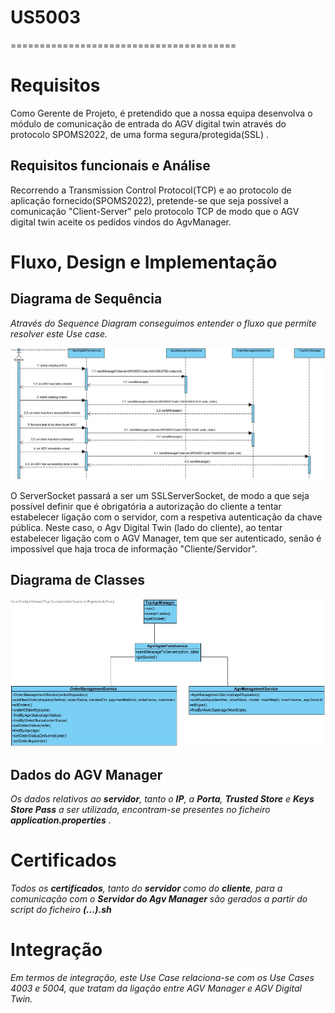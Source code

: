 # US5003
=======================================

#  Requisitos

Como Gerente de Projeto, é pretendido que a nossa equipa desenvolva o módulo de comunicação de entrada do AGV digital twin através do protocolo SPOMS2022, de uma forma segura/protegida(SSL) .

## Requisitos funcionais e Análise

Recorrendo a Transmission Control Protocol(TCP) e ao protocolo de aplicação fornecido(SPOMS2022), pretende-se que seja possível a comunicação "Client-Server" pelo protocolo TCP de modo que o AGV digital twin aceite os pedidos vindos do AgvManager. 

#  Fluxo,  Design e Implementação

##  Diagrama de Sequência

*Através do Sequence Diagram conseguimos entender o fluxo que permite resolver este Use case.*

![US5003-SD](US5003_SD.jpg)

O ServerSocket passará a ser um SSLServerSocket, de modo a que seja possível definir que é obrigatória a autorização do cliente a tentar estabelecer ligação com o servidor, com a respetiva autenticação da chave pública. Neste caso, o Agv Digital Twin (lado do cliente), ao tentar estabelecer ligação com o AGV Manager, tem que ser autenticado, senão é impossível que haja troca de informação "Cliente/Servidor".

##  Diagrama de Classes

![US5003-CD](US5003_CD.jpg)

## Dados do AGV Manager

*Os dados relativos ao **servidor**, tanto o **IP**, a **Porta**, **Trusted Store** e **Keys Store Pass** a ser utilizada, encontram-se presentes no ficheiro ***application.properties*** .*

#  Certificados

*Todos os **certificados**, tanto do **servidor** como do **cliente**, para a comunicação com o **Servidor do Agv Manager** são gerados a partir do script do ficheiro ***(…).sh**** 

#  Integração

*Em termos de integração,  este Use Case relaciona-se com os Use Cases 4003 e 5004, que tratam da ligação entre AGV Manager e AGV Digital Twin.*
